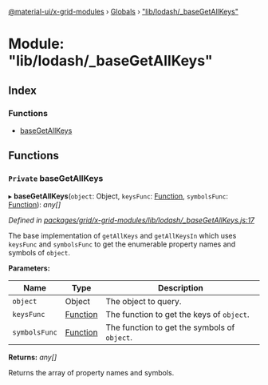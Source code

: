 [@material-ui/x-grid-modules](../README.md) › [Globals](../globals.md) › ["lib/lodash/_baseGetAllKeys"](_lib_lodash__basegetallkeys_.md)

# Module: "lib/lodash/_baseGetAllKeys"

## Index

### Functions

* [baseGetAllKeys](_lib_lodash__basegetallkeys_.md#private-basegetallkeys)

## Functions

### `Private` baseGetAllKeys

▸ **baseGetAllKeys**(`object`: Object, `keysFunc`: [Function](../interfaces/_src_utils_utils_.debouncedfunction.md#function), `symbolsFunc`: [Function](../interfaces/_src_utils_utils_.debouncedfunction.md#function)): *any[]*

*Defined in [packages/grid/x-grid-modules/lib/lodash/_baseGetAllKeys.js:17](https://github.com/mui-org/material-ui-x/blob/a679779/packages/grid/x-grid-modules/lib/lodash/_baseGetAllKeys.js#L17)*

The base implementation of `getAllKeys` and `getAllKeysIn` which uses
`keysFunc` and `symbolsFunc` to get the enumerable property names and
symbols of `object`.

**Parameters:**

Name | Type | Description |
------ | ------ | ------ |
`object` | Object | The object to query. |
`keysFunc` | [Function](../interfaces/_src_utils_utils_.debouncedfunction.md#function) | The function to get the keys of `object`. |
`symbolsFunc` | [Function](../interfaces/_src_utils_utils_.debouncedfunction.md#function) | The function to get the symbols of `object`. |

**Returns:** *any[]*

Returns the array of property names and symbols.
